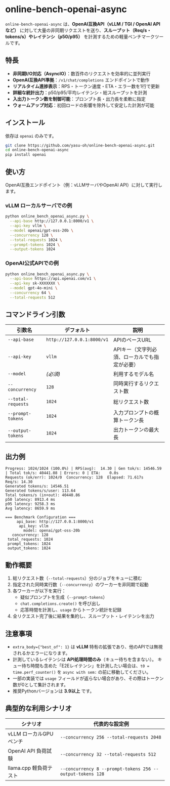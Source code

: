 # online-bench-openai-async

`online-bench-openai-async` は、**OpenAI互換API（vLLM / TGI / OpenAI API など）** に対して大量の非同期リクエストを送り、**スループット（Req/s・tokens/s）やレイテンシ（p50/p95）** を計測するための軽量ベンチマークツールです。

## 特長

- **非同期I/O対応（AsyncIO）**：数百件のリクエストを効率的に並列実行
- **OpenAI互換API準拠**：`/v1/chat/completions` エンドポイントで動作
- **リアルタイム進捗表示**：RPS・トークン速度・ETA・エラー数を1行で更新
- **詳細な統計出力**：p50/p95/平均レイテンシ・総スループットを計測
- **入出力トークン数を制御可能**：プロンプト長・出力長を柔軟に指定
- **ウォームアップ対応**：初回ロードの影響を除外して安定した計測が可能

## インストール

依存は `openai` のみです。

```bash
git clone https://github.com/yasu-oh/online-bench-openai-async.git
cd online-bench-openai-async
pip install openai
```

## 使い方

OpenAI互換エンドポイント（例：vLLMサーバやOpenAI API）に対して実行します。

### vLLM ローカルサーバでの例

```bash
python online_bench_openai_async.py \
  --api-base http://127.0.0.1:8000/v1 \
  --api-key vllm \
  --model openai/gpt-oss-20b \
  --concurrency 128 \
  --total-requests 1024 \
  --prompt-tokens 1024 \
  --output-tokens 1024
```

### OpenAI公式APIでの例

```bash
python online_bench_openai_async.py \
  --api-base https://api.openai.com/v1 \
  --api-key sk-XXXXXXX \
  --model gpt-4o-mini \
  --concurrency 64 \
  --total-requests 512
```

## コマンドライン引数

| 引数名                | デフォルト                      | 説明                       |
| ------------------ | -------------------------- | ------------------------ |
| `--api-base`       | `http://127.0.0.1:8000/v1` | APIのベースURL               |
| `--api-key`        | `vllm`                     | APIキー（文字列必須、ローカルでも指定が必要） |
| `--model`          | *(必須)*                     | 利用するモデル名                 |
| `--concurrency`    | `128`                      | 同時実行するリクエスト数             |
| `--total-requests` | `1024`                     | 総リクエスト数                  |
| `--prompt-tokens`  | `1024`                     | 入力プロンプトの概算トークン長          |
| `--output-tokens`  | `1024`                     | 出力トークンの最大長               |

## 出力例

```
Progress: 1024/1024 (100.0%) | RPS(avg):  14.30 | Gen tok/s: 14546.59 | Total tok/s: 40441.08 | Errors: 0 | ETA:    0.0s
Requests (ok/err): 1024/0  Concurrency: 128  Elapsed: 71.617s
Req/s: 14.30
Generated tokens/s: 14546.51
Generated tokens/s/user: 113.64
Total tokens/s (in+out): 40440.86
p50 latency: 8913.4 ms
p95 latency: 9258.3 ms
Avg latency: 8659.9 ms

=== Benchmark Configuration ===
     api_base: http://127.0.0.1:8000/v1
      api_key: vllm
        model: openai/gpt-oss-20b
   concurrency: 128
 total_requests: 1024
 prompt_tokens: 1024
 output_tokens: 1024
```

## 動作概要

1. 総リクエスト数（`--total-requests`）分のジョブをキューに積む
2. 指定された同時実行数（`--concurrency`）のワーカーを非同期で起動
3. 各ワーカーが以下を実行：
   * 疑似プロンプトを生成（`--prompt-tokens`）
   * `chat.completions.create()` を呼び出し
   * 応答時間を計測し、`usage` からトークン統計を記録
4. 全リクエスト完了後に結果を集約し、スループット・レイテンシを出力

## 注意事項

* `extra_body={"best_of": 1}` は **vLLM** 特有の拡張であり、他のAPIでは無視されるかエラーになります。
* 計測しているレイテンシは **API処理時間のみ**（キュー待ちを含まない）。
  キュー待ち時間も含めた「E2Eレイテンシ」を計測したい場合は、`t0 = time.perf_counter()` を `async with sem:` の前に移動してください。
* 一部の実装では `usage` フィールドが返らない場合があり、その際はトークン数が0として集計されます。
* 推奨Pythonバージョンは **3.9以上** です。

## 典型的な利用シナリオ

| シナリオ             | 代表的な設定例                                                   |
| ---------------- | --------------------------------------------------------- |
| vLLM ローカルGPUベンチ  | `--concurrency 256 --total-requests 2048`                 |
| OpenAI API 負荷試験  | `--concurrency 32 --total-requests 512`                   |
| llama.cpp 軽負荷テスト | `--concurrency 8 --prompt-tokens 256 --output-tokens 128` |
